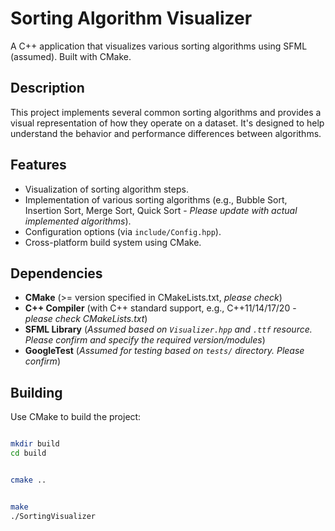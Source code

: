 # Sorting Algorithm Visualizer

A C++ application that visualizes various sorting algorithms using SFML (assumed). Built with CMake.

## Description

This project implements several common sorting algorithms and provides a visual representation of how they operate on a dataset. It's designed to help understand the behavior and performance differences between algorithms.

## Features

* Visualization of sorting algorithm steps.
* Implementation of various sorting algorithms (e.g., Bubble Sort, Insertion Sort, Merge Sort, Quick Sort - *Please update with actual implemented algorithms*).
* Configuration options (via `include/Config.hpp`).
* Cross-platform build system using CMake.

## Dependencies

* **CMake** (>= version specified in CMakeLists.txt, *please check*)
* **C++ Compiler** (with C++ standard support, e.g., C++11/14/17/20 - *please check CMakeLists.txt*)
* **SFML Library** (*Assumed based on `Visualizer.hpp` and `.ttf` resource. Please confirm and specify the required version/modules*)
* **GoogleTest** (*Assumed for testing based on `tests/` directory. Please confirm*)

## Building

Use CMake to build the project:

```bash

mkdir build
cd build


cmake ..


make
./SortingVisualizer 

``` 